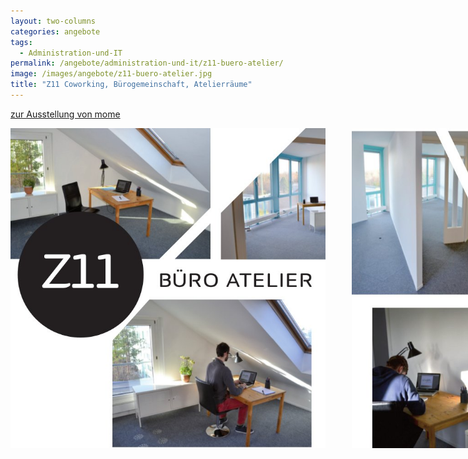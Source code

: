```yaml
---
layout: two-columns
categories: angebote
tags:
  - Administration-und-IT
permalink: /angebote/administration-und-it/z11-buero-atelier/
image: /images/angebote/z11-buero-atelier.jpg
title: "Z11 Coworking, Bürogemeinschaft, Atelierräume"
---
```

<p class="hide-for-large-up"><a href="#mome"><i class="fi-arrow-right"></i> zur Ausstellung von mome</a></p>
<div class="row">
<div class="large-8 columns">
<img alt="Z11 Büro Atelier" src="/images/angebote/z11-buero-atelier/angebot/z11-1.jpg" /><br><br>
<img alt="Z11 Büro Atelier" src="/images/angebote/z11-buero-atelier/angebot/z11-2.jpg" />
<p><br>Wir vom <i>Z11 Büro Atelier</i> bieten dir eine anregende, flexible Arbeitsumgebung ab 220.- Fr./Monat.</p>
<p>Nebst dem kreativen, unternehmerischen Umfeld profitierst du ausserdem von der komplett ausgebauten Büro und IT-Infrastruktur.</p>
<p>Wechselnde Kunstausstellungen und ein kleines Lebensmittelsortiment (Bio) kreieren eine inspirierende Arbeitsatmosphäre.</p>

<a href="/ueber-uns/kontakt/" class="button"><i class="fi-arrow-right"></i> Kontaktiere uns für eine Besichtigung!</a>

<h2>Das ist Z11</h2>
<ul>
<li>Komplett eingerichteter Arbeitsplatz oder leerer Büroraum</li>
<li>Abschliessbare Räume à 15-30 m2 (Einzel- oder Mehrfachbelegung möglich)</li>
<li>Sofort bezugsfertig</li>
<li>Zugang 24/7</li>
<li>Sitzungsraum</li>
<li>WLAN, Drucker, Kopierer, Scanner</li>
<li>Gemeinschaftsraum mit Terrasse</li>
<li>Kleine Küche mit Kühlschrank, Geschirrspüler und vorhandenem Geschirr</li>
<li>Vielfältige ÖV Anbindung mit Tram 10, 11, 12 und Bus 761, 759, 781</li>
</ul>

<h2>Z11's Spezialitäten</h2>
<ul>
<li>3D Drucker</li>
<li>Bio-Lebensmittelverkauf</li>
<li>Wechselnde Kunstausstellung</li>
<li>Naherholung in unmittelbarer Nähe (Glattpark)</li>
<li>Briefkasten zur Mitbenutzung</li>
</ul>

<h2>Hier ist Z11</h2>
<p>Z11 Büro Atelier<br>
<a target="_blank" href="http://map.search.ch/Glattbrugg,Zunstr.11">Zunstrasse 11<br>8152 Glattbrugg</a><br>
044 534 64 54<br>
<a href="mailto:info@baz11.ch">info@baz11.ch</a><br>
<a href="http://www.baz11.ch">www.baz11.ch</a><br>
</p>

<img alt="Z11 Büro Atelier" src="/images/angebote/z11-buero-atelier/raeume/DSC_0001.resized.JPG" /><br><br>
<img alt="Z11 Büro Atelier" src="/images/angebote/z11-buero-atelier/raeume/DSC_0009.resized.JPG" /><br><br>
<img alt="Z11 Büro Atelier" src="/images/angebote/z11-buero-atelier/raeume/DSC_0002.resized.JPG" /><br><br>
<img alt="Z11 Büro Atelier" src="/images/angebote/z11-buero-atelier/raeume/DSC_0004.resized.JPG" />
